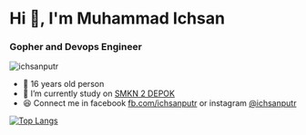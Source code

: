 <h1>Hi 👋, I'm Muhammad Ichsan</h1>
<h3
>Gopher and Devops Engineer</h3>

<p align="left"> <img src="https://komarev.com/ghpvc/?username=ichsanputr&label=Profile%20views&color=0e75b6&style=flat" alt="ichsanputr" /> </p>

- 👨 16 years old person
- 🔭 I’m currently study on [SMKN 2 DEPOK](https://smkn2depoksleman.sch.id/wp/)
- 😆 Connect me in facebook <a href="https://fb.com/ichsanputr" target="blank">fb.com/ichsanputr</a> or instagram <a href="https://instagram.com/ichsanputr" target="blank">@ichsanputr</a>

[![Top Langs](https://github-readme-stats.vercel.app/api/top-langs/?username=ichsanputr&layout=compact)](https://github.com/anuraghazra/github-readme-stats)

